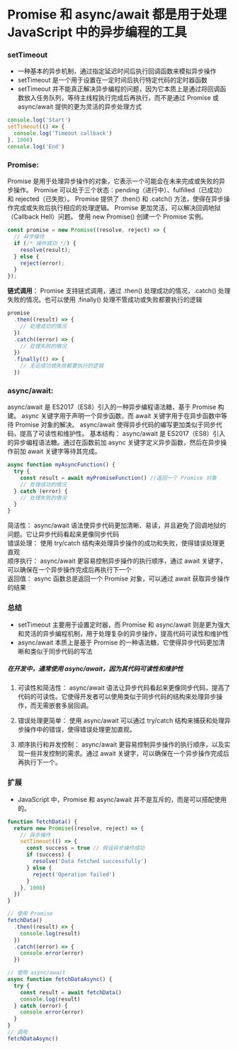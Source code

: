 # Promise 和 async/await 都是用于处理 JavaScript 中的异步编程的工具

### setTimeout

- 一种基本的异步机制，通过指定延迟时间后执行回调函数来模拟异步操作
- setTimeout 是一个用于设置在一定时间后执行特定代码的定时器函数
- setTimeout 并不能真正解决异步编程的问题，因为它本质上是通过将回调函数放入任务队列，等待主线程执行完成后再执行，而不是通过 Promise 或 async/await 提供的更为灵活的异步处理方式

```javascript
console.log('Start')
setTimeout(() => {
  console.log('Timeout callback')
}, 1000)
console.log('End')
```

### Promise:

Promise 是用于处理异步操作的对象，它表示一个可能会在未来完成或失败的异步操作。
Promise 可以处于三个状态：pending（进行中）、fulfilled（已成功）和 rejected（已失败）。
Promise 提供了 .then() 和 .catch() 方法，使得在异步操作完成或失败后执行相应的处理逻辑。
Promise 更加灵活，可以解决回调地狱（Callback Hell）问题。
使用 new Promise() 创建一个 Promise 实例。

```javascript
const promise = new Promise((resolve, reject) => {
  // 异步操作
  if (/* 操作成功 */) {
    resolve(result);
  } else {
    reject(error);
  }
});
```

**链式调用**： Promise 支持链式调用，通过 .then() 处理成功的情况，.catch() 处理失败的情况。也可以使用 .finally() 处理不管成功或失败都要执行的逻辑

```javascript
promise
  .then((result) => {
    // 处理成功的情况
  })
  .catch((error) => {
    // 处理失败的情况
  })
  .finally(() => {
    // 无论成功或失败都要执行的逻辑
  })
```

### async/await:

async/await 是 ES2017（ES8）引入的一种异步编程语法糖，基于 Promise 构建。
async 关键字用于声明一个异步函数，而 await 关键字用于在异步函数中等待 Promise 对象的解决。
async/await 使得异步代码的编写更加类似于同步代码，提高了可读性和维护性。
基本结构： async/await 是 ES2017（ES8）引入的异步编程语法糖。通过在函数前加 async 关键字定义异步函数，然后在异步操作前加 await 关键字等待其完成。

```javascript
async function myAsyncFunction() {
  try {
    const result = await myPromiseFunction() //返回一个 Promise 对象
    // 处理成功的情况
  } catch (error) {
    // 处理失败的情况
  }
}
```

简洁性： async/await 语法使异步代码更加清晰、易读，并且避免了回调地狱的问题。它让异步代码看起来更像同步代码  
错误处理： 使用 try/catch 结构来处理异步操作的成功和失败，使得错误处理更直观  
顺序执行： async/await 更容易控制异步操作的执行顺序，通过 await 关键字，可以确保在一个异步操作完成后再执行下一个  
返回值： async 函数总是返回一个 Promise 对象，可以通过 await 获取异步操作的结果

### 总结

- setTimeout 主要用于设置定时器，而 Promise 和 async/await 则是更为强大和灵活的异步编程机制，用于处理复杂的异步操作，提高代码可读性和维护性
- async/await 本质上是基于 Promise 的一种语法糖，它使得异步代码更加清晰和类似于同步代码的写法

##### 在开发中，通常使用 async/await，因为其代码可读性和维护性

1. 可读性和简洁性： async/await 语法让异步代码看起来更像同步代码，提高了代码的可读性。它使得开发者可以使用类似于同步代码的结构来处理异步操作，而无需嵌套多层回调。

2. 错误处理更简单： 使用 async/await 可以通过 try/catch 结构来捕获和处理异步操作中的错误，使得错误处理更加直观。

3. 顺序执行和并发控制： async/await 更容易控制异步操作的执行顺序，以及实现一些并发控制的需求。通过 await 关键字，可以确保在一个异步操作完成后再执行下一个。

### 扩展

- JavaScript 中，Promise 和 async/await 并不是互斥的，而是可以搭配使用的。

```javascript
function fetchData() {
  return new Promise((resolve, reject) => {
    // 异步操作
    setTimeout(() => {
      const success = true // 假设异步操作成功
      if (success) {
        resolve('Data fetched successfully')
      } else {
        reject('Operation failed')
      }
    }, 1000)
  })
}

// 使用 Promise
fetchData()
  .then((result) => {
    console.log(result)
  })
  .catch((error) => {
    console.error(error)
  })

// 使用 async/await
async function fetchDataAsync() {
  try {
    const result = await fetchData()
    console.log(result)
  } catch (error) {
    console.error(error)
  }
}
// 调用
fetchDataAsync()
```
